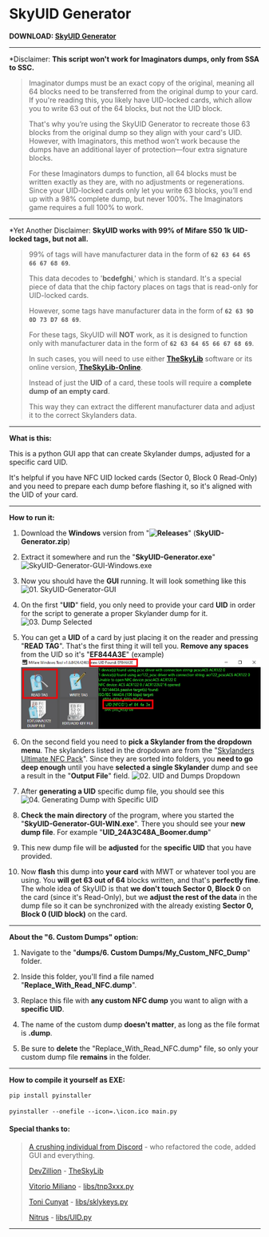 # SkyUID Generator

**DOWNLOAD: [SkyUID Generator](https://github.com/skylandersNFC/SkyUID-Generator/releases/tag/SkyUID-Generator)**

----------------------------------------

*Disclaimer: **This script won't work for Imaginators dumps, only from SSA to SSC.**

> Imaginator dumps must be an exact copy of the original, meaning all 64 blocks need to be transferred from the original dump to your card. If you're reading this, you likely have UID-locked cards, which allow you to write 63 out of the 64 blocks, but not the UID block.
> 
> That's why you’re using the SkyUID Generator to recreate those 63 blocks from the original dump so they align with your card's UID. However, with Imaginators, this method won’t work because the dumps have an additional layer of protection—four extra signature blocks.
>
> For these Imaginators dumps to function, all 64 blocks must be written exactly as they are, with no adjustments or regenerations. Since your UID-locked cards only let you write 63 blocks, you’ll end up with a 98% complete dump, but never 100%. The Imaginators game requires a full 100% to work.

----------------------------------------

*Yet Another Disclaimer: **SkyUID works with 99% of Mifare S50 1k UID-locked tags, but not all.**

> 99% of tags will have manufacturer data in the form of **`62 63 64 65 66 67 68 69`**.
> 
> This data decodes to '**bcdefghi**,' which is standard. It's a special piece of data that the chip factory places on tags that is read-only for UID-locked cards.
>
> However, some tags have manufacturer data in the form of **`62 63 9D 0D 73 D7 68 69`**.
> 
> For these tags, SkyUID will **NOT** work, as it is designed to function only with manufacturer data in the form of **`62 63 64 65 66 67 68 69`**.
> 
> In such cases, you will need to use either **[TheSkyLib](https://github.com/skylandersNFC/TheSkyLib)** software or its online version, **[TheSkyLib-Online](https://skylandersnfc.github.io/TheSkyLib-Online/)**.
>
> Instead of just the **UID** of a card, these tools will require a **complete dump of an empty card**.
>
> This way they can extract the different manufacturer data and adjust it to the correct Skylanders data.

----------------------------------------

**What is this:**

This is a python GUI app that can create Skylander dumps, adjusted for a specific card UID.

It's helpful if you have NFC UID locked cards (Sector 0, Block 0 Read-Only) and you need to prepare each dump before flashing it, so it's aligned with the UID of your card.

----------------------------------------

**How to run it:**

1. Download the **Windows** version from "**![Releases](https://github.com/skylandersNFC/SkyUID-Generator/releases/tag/SkyUID-Generator)**" (**SkyUID-Generator.zip**)

2. Extract it somewhere and run the "**SkyUID-Generator.exe**"
![SkyUID-Generator-GUI-Windows.exe](https://i.ibb.co/m5z5dXn/image.png)

3. Now you should have the **GUI** running. It will look something like this
![01. SkyUID-Generator-GUI](https://raw.githubusercontent.com/t3hsuppli3r/SkyUID-Generator-GUI/main/img/01.%20SkyUID-Generator-GUI.jpg)

4. On the first "**UID**" field, you only need to provide your card **UID** in order for the script to generate a proper Skylander dump for it.
![03. Dump Selected](https://raw.githubusercontent.com/t3hsuppli3r/SkyUID-Generator-GUI/main/img/03.%20Dump%20Selected.jpg)

5. You can get a **UID** of a card by just placing it on the reader and pressing "**READ TAG**". That's the first thing it will tell you. **Remove any spaces** from the UID so it's "**EF844A3E**" (example)
![00. How to get UID with MWT](https://github.com/skylandersNFC/SkyUID-Generator-GUI/blob/main/img/00.%20How%20to%20get%20UID%20with%20MWT.jpg)

6. On the second field you need to **pick a Skylander from the dropdown menu**. The skylanders listed in the dropdown are from the "[Skylanders Ultimate NFC Pack](https://skylandersnfc.github.io/Skylanders-Ultimate-NFC-Pack/)". Since they are sorted into folders, you **need to go deep enough** until you have **selected a single Skylander** dump and see a result in the "**Output File**" field.
![02. UID and Dumps Dropdown](https://raw.githubusercontent.com/t3hsuppli3r/SkyUID-Generator-GUI/main/img/02.%20UID%20and%20Dumps%20Dropdown.jpg)

7. After **generating a UID** specific dump file, you should see this 
![04. Generating Dump with Specific UID](https://raw.githubusercontent.com/t3hsuppli3r/SkyUID-Generator-GUI/main/img/04.%20Generating%20Dump%20with%20Specific%20UID.jpg)

8. **Check the main directory** of the program, where you started the "**SkyUID-Generator-GUI-WIN.exe**". There you should see your **new dump file**. For example "**UID_24A3C48A_Boomer.dump**"

9. This new dump file will be **adjusted** for the **specific UID** that you have provided.
  
10. Now **flash** this dump into **your card** with MWT or whatever tool you are using. You **will get 63 out of 64** blocks written, and that's **perfectly fine**. The whole idea of SkyUID is that **we don't touch Sector 0, Block 0** on the card (since it's Read-Only), but we **adjust the rest of the data** in the dump file so it can be synchronized with the already existing **Sector 0, Block 0 (UID block)** on the card.
----------------------------------------

**About the "6. Custom Dumps" option:**

1. Navigate to the "**dumps/6. Custom Dumps/My_Custom_NFC_Dump**" folder.

2. Inside this folder, you'll find a file named "**Replace_With_Read_NFC.dump**".

3. Replace this file with **any custom NFC dump** you want to align with a **specific UID**.

4. The name of the custom dump **doesn't matter**, as long as the file format is **.dump**.

5. Be sure to **delete** the "Replace_With_Read_NFC.dump" file, so only your custom dump file **remains** in the folder.

----------------------------------------
**How to compile it yourself as EXE:**
```
pip install pyinstaller

pyinstaller --onefile --icon=.\icon.ico main.py
```
#### Special thanks to:

>[A crushing individual from Discord]() - who refactored the code, added GUI and everything.
>
>[DevZillion](https://github.com/DevZillion) - [TheSkyLib](https://github.com/DevZillion/TheSkyLib)
>
>[Vitorio Miliano]() - [libs/tnp3xxx.py](https://github.com/DevZillion/TheSkyLib/blob/main/libs/tnp3xxx.py)
>
>[Toni Cunyat](https://github.com/elbuit) - [libs/sklykeys.py](https://github.com/DevZillion/TheSkyLib/blob/main/libs/sklykeys.py)
>
>[Nitrus](https://github.com/Nitrus) - [libs/UID.py](https://github.com/DevZillion/TheSkyLib/blob/main/libs/UID.py)

----------------------------------------
